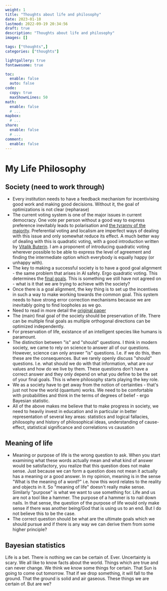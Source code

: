 ```yaml
---
weight: 1
title: "Thoughts about life and philosophy"
date: 2023-01-10
lastmod: 2022-09-19 20:34:56
draft: true
description: "Thoughts about life and philosophy"
images: []

tags: ["thoughts",]
categories: ["thoughts"]

lightgallery: true
fontawesome: true

toc:
  enable: false
  auto: false
code:
  copy: true
  maxShownLines: 50
math:
  enable: false
  # ...
mapbox:
  # ...
share:
  enable: false
  # ...
comment:
  enable: false
---
```



# My Life Philosophy

## Society (need to work through)

* Every institution needs to have a feedback mechanism for incentivising good work and making good decisions. Without it, the goal of optimizations is not clear (repharase)
* The current voting system is one of the major issues in current democracy. One vote per person without a good way to express preference inevitably leads to polarisation and [the tyranny of the majority](https://en.wikipedia.org/wiki/Tyranny_of_the_majority#Concurrent_majority). Preferential voting and localism are imperfect ways of dealing with this issue and only somewhat reduce its effect. A much better way of dealing with this is quadratic voting, with a good introduction written by [Vitalik Buterin](https://vitalik.ca/general/2019/12/07/quadratic.html). I am a proponent of introducing quadratic voting wherever possible to be able to express the level of agreement and finding the intermediate option which everybody is equally happy (or unhappy with).
* The key to making a successful society is to have a good goal alignment - the same problem that arises in AI safety. Ergo quadratic voting. This determines the [final goals](https://en.wikipedia.org/wiki/Instrumental_convergence#Instrumental_and_final_goals). This is something we still have not agreed on - what is it that we are trying to achieve with the society?
* Once there is a goal alignment, the key thing is to set up the incentives in such a way to make working towards the common goal. This system needs to have strong error correction mechanisms because we are inevitably going to find loopholes as we go.
* Need to read in more detail the [original paper](https://papers.ssrn.com/sol3/papers.cfm?abstract_id=2003531)
* The (main) final goal of the society should be preservation of life. There can be multiple final goals as multiple orthogonal directions can be optimized independently.
* For preservation of life, existance of an intelligent species like humans is paramount.
* The distinction between "is" and "should" questions. I think in modern society, we came to rely on science to answer all of our questions. However, science can only answer "is" questions. I.e. if we do this, then these are the consequences. But we rarely openly discuss "should" questions. I.e. what should we do with that information, what are our values and how do we live by them. These questions don't have a correct answer and they only depend on what you define to be the set of your final goals. This is where philosophy starts playing the key role.
* We as a society have to get away from the notion of certainties - that's just not how the world (quantum) works. We need to be comfortable with probabilities and think in the terms of degrees of belief - ergo Bayesian statistic. 
* All of the above makes me believe that to make progress in society, we need to heavily invest in education and in particular in better representation of several key areas: statistics and logical fallacies, philosophy and history of philosophical ideas, understanding of cause-effect, statistical significance and correlations vs causation


## Meaning of life

* Meaning or purpose of life is the wrong question to ask. When you start examining what these words actually mean and what kind of answer would be satisfactory, you realize that this question does not make sense. Just because we can form a question does not mean it actually has a meaning or a good answer. In my opinion, meaning is in the sense "What is the meaning of a word?" i.e. how this word relates to the reality and objects in it. So "meaning of life" doesn't really make sense. Similarly "purpose" is what we want to use something for. Life and us are not a tool like a hammer. The purpose of a hammer is to nail down nails. In that sense, the question of the purpose of life would only make sense if there was another being/God that is using us to an end. But I do not believe this to be the case.
* The correct question should be what are the ultimate goals which we should pursue and if there is any way we can derive them from some higher principle?

## Bayesian statistics

Life is a bet. There is nothing we can be certain of. Ever. Uncertainty is scary. We all like to know facts about the world. Things which are true and can never change. We think we know some things for certain. That Sun is going to come out tomorrow. That if we drop something, it will fall to the ground. That the ground is solid and air gaseous. 
These things we are certain of. But are we?